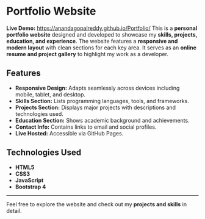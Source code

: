 # Portfolio Website

**Live Demo:** https://anandagopalreddy.github.io/Portfolio/
This is a **personal portfolio website** designed and developed to showcase my **skills, projects, education, and experience**. The website features a **responsive and modern layout** with clean sections for each key area. It serves as an **online resume and project gallery** to highlight my work as a developer.

## Features
- **Responsive Design:** Adapts seamlessly across devices including mobile, tablet, and desktop.  
- **Skills Section:** Lists programming languages, tools, and frameworks.  
- **Projects Section:** Displays major projects with descriptions and technologies used.  
- **Education Section:** Shows academic background and achievements.  
- **Contact Info:** Contains links to email and social profiles.  
- **Live Hosted:** Accessible via GitHub Pages.  

## Technologies Used
- **HTML5**  
- **CSS3**  
- **JavaScript**  
- **Bootstrap 4**  

---

Feel free to explore the website and check out my **projects and skills** in detail.
